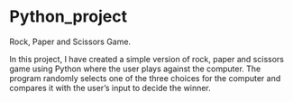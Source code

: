 # Python_project
Rock, Paper and Scissors Game.

In this project, I have created a simple version of rock, paper and scissors game using Python where the user plays against the computer. The program randomly selects one of the three choices for the computer and compares it with the user’s input to decide the winner.
